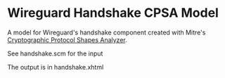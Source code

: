 # Wireguard Handshake CPSA Model

A model for Wireguard's handshake component created with Mitre's [Cryptographic Protocol Shapes Analyzer](https://github.com/mitre/cpsa).

See handshake.scm for the input

The output is in handshake.xhtml